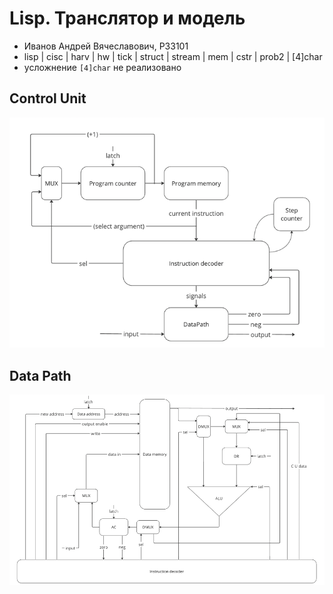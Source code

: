 # Lisp. Транслятор и модель

- Иванов Андрей Вячеславович, P33101
- lisp | cisc | harv | hw | tick | struct | stream | mem | cstr | prob2 | [4]char
- усложнение `[4]char` не реализовано


## Control Unit
![img.png](pictures/ControlUnit.png)

## Data Path
![img.png](pictures/DataPath.png)